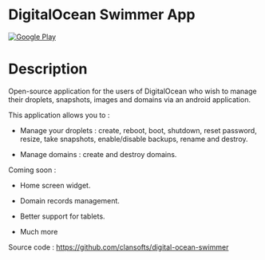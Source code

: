 # DigitalOcean Swimmer App  

[![Google Play](http://developer.android.com/images/brand/en_generic_rgb_wo_45.png)](https://play.google.com/store/apps/details?id=com.yassirh.digitalocean)

# Description

Open-source application for the users of DigitalOcean who wish to manage their droplets, snapshots, images and domains via an android application.

This application allows you to : 

* Manage your droplets : create, reboot, boot, shutdown, reset password, resize, take snapshots, enable/disable backups, rename and destroy.

*  Manage domains : create and destroy domains.

Coming soon : 

* Home screen widget.

* Domain records management.

* Better support for tablets.

* Much more

Source code : https://github.com/clansofts/digital-ocean-swimmer
